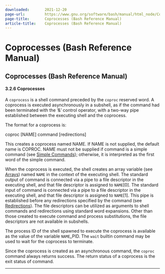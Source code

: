 ```yaml
---
downloaded:       2021-12-20
page-url:         https://www.gnu.org/software/bash/manual/html_node/Coprocesses.html
page-title:       Coprocesses (Bash Reference Manual)
article-title:    Coprocesses (Bash Reference Manual)
---
```

# Coprocesses (Bash Reference Manual)

Coprocesses (Bash Reference Manual)
---

#### 3.2.6 Coprocesses

A `coprocess` is a shell command preceded by the `coproc` reserved word. A coprocess is executed asynchronously in a subshell, as if the command had been terminated with the ‘&’ control operator, with a two-way pipe established between the executing shell and the coprocess.

The format for a coprocess is:

coproc \[NAME\] command \[redirections\]

This creates a coprocess named NAME. If NAME is not supplied, the default name is COPROC. NAME must not be supplied if command is a simple command (see [Simple Commands][1]); otherwise, it is interpreted as the first word of the simple command.

When the coprocess is executed, the shell creates an array variable (see [Arrays][2]) named `NAME` in the context of the executing shell. The standard output of command is connected via a pipe to a file descriptor in the executing shell, and that file descriptor is assigned to `NAME`\[0\]. The standard input of command is connected via a pipe to a file descriptor in the executing shell, and that file descriptor is assigned to `NAME`\[1\]. This pipe is established before any redirections specified by the command (see [Redirections][3]). The file descriptors can be utilized as arguments to shell commands and redirections using standard word expansions. Other than those created to execute command and process substitutions, the file descriptors are not available in subshells.

The process ID of the shell spawned to execute the coprocess is available as the value of the variable `NAME`\_PID. The `wait` builtin command may be used to wait for the coprocess to terminate.

Since the coprocess is created as an asynchronous command, the `coproc` command always returns success. The return status of a coprocess is the exit status of command.

---

[1]: https://www.gnu.org/software/bash/manual/html_node/Simple-Commands.html
[2]: https://www.gnu.org/software/bash/manual/html_node/Arrays.html
[3]: https://www.gnu.org/software/bash/manual/html_node/Redirections.html
